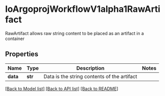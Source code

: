 # IoArgoprojWorkflowV1alpha1RawArtifact

RawArtifact allows raw string content to be placed as an artifact in a container
## Properties
Name | Type | Description | Notes
------------ | ------------- | ------------- | -------------
**data** | **str** | Data is the string contents of the artifact | 

[[Back to Model list]](../README.md#documentation-for-models) [[Back to API list]](../README.md#documentation-for-api-endpoints) [[Back to README]](../README.md)


